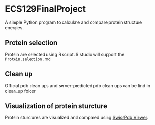 # ECS129FinalProject
A simple Python program to calculate and compare protein structure energies.

## Protein selection
Protein are selected using R script. R studio will support the ```Protein.selection.rmd```

## Clean up
Official pdb clean ups and server-predicted pdb clean ups can be find in clean_up folder

## Visualization of protein sturcture
Protein sturctures are visualized and compared using [SwissPdb Viewer](https://spdbv.vital-it.ch/). 
